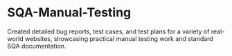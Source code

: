 # SQA-Manual-Testing
Created detailed bug reports, test cases, and test plans for a variety of real-world websites, showcasing practical manual testing work and standard SQA documentation.
